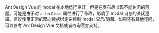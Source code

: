 Ant Design Vue 的 modal 在本地运行良好，但是在发布后出现不能关闭的问题。可能是由于对 `afterClose` 属性进行了修改，影响了 modal 自身的关闭逻辑。建议使用正常的双向数据绑定来控制 modal 显示/隐藏。如果还有其他疑问，可以参考 Ant Design Vue 文档或者咨询官方支持。
